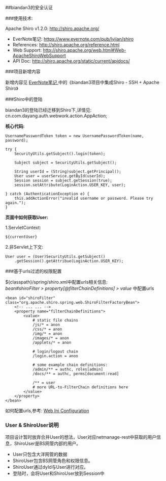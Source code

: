 ##biandan3的安全认证

###使用技术:

Apache Shiro v1.2.0: <http://shiro.apache.org/>	

* EverNote笔记: <https://www.evernote.com/pub/lvjian/shiro>
* References: <http://shiro.apache.org/reference.html>
* Web Support: <http://shiro.apache.org/web.html#Web-ApacheShiroWebSupport>
* API Doc: <http://shiro.apache.org/static/current/apidocs/>

###项目新增内容 	

<div class="notice">
新增内容见
	<a href="https://www.evernote.com/pub/lvjian/shiro">
		EverNote笔记
	</a>
中的《biandan3项目中集成Shiro - SSH + Apache Shiro》	
</div>

###Shiro中的登陆

biandan3的登陆已经迁移到Shiro下,详情见:  
cn.com.dayang.auth.webwork.action.AppAction;	

__核心代码:__
	
	UsernamePasswordToken token = new UsernamePasswordToken(name, password);

	try {
		SecurityUtils.getSubject().login(token);
			
		Subject subject = SecurityUtils.getSubject();
			
		String userId = (String)subject.getPrincipal();
		User user = userService.getById(userId);
		Session session = subject.getSession(true);
		session.setAttribute(LoginAction.USER_KEY, user);
			
	} catch (AuthenticationException e) {
		this.addActionError("invalid username or password. Please try again.");
	}
	
__页面中如何获取User:__	

1.ServletContext:

	${currentUser}

2.非Servlet上下文:

	User user = (User)SecurityUtils.getSubject()
		.getSession().getAttribue(LoginAction.USER_KEY);

###基于urls过滤的权限配置

${classpath}/spring/shiro.xml中配置urls相关信息:  
_bean#shiroFilter > property[@filterChainDefinitions] > value_ 中配置urls

	<bean id="shiroFilter" class="org.apache.shiro.spring.web.ShiroFilterFactoryBean">
		<!-- ... ... -->
	    <property name="filterChainDefinitions">
	        <value>	      
	        	# static file chains
	        	/js/* = anon
	            /css/* = anon
	            /img/* = anon
	            /images/* = anon
	            /applets/* = anon
	          	
	          	# login/logout chain
	          	/login.action = anon
	          	
	            # some example chain definitions:
	            /admin/** = authc, roles[admin]
	            /docs/** = authc, perms[document:read]
	            
	            /** = user
	            # more URL-to-FilterChain definitions here
	        </value>
	    </property>
	</bean>

<div class="notice">
	如何配置urls,参考: <a href="http://shiro.apache.org/web.html#Web-webini">Web Ini Configuration</a>
</div>

### User & ShiroUser说明		

项目设计暂时放弃合并User的想法，User对应netmanage-rest中获取的用户信息，ShiroUser是BS网管内部的用户。

* User只包含大洋网管的数据
* ShiroUser包含BS网管角色和权限信息。 
* ShiroUser通过dyId与User进行对应。
* 登陆时，会将User和ShiroUser放到Session中	




[shiro]: http://shiro.apache.org/ "Apache Shiro"
[biandan3-shiro]: https://www.evernote.com/pub/lvjian/shiro "shiro in biandan3"